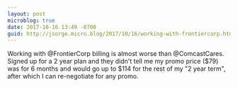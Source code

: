 ```yaml
---
layout: post
microblog: true
date: 2017-10-16 13:49 -0700
guid: http://jsorge.micro.blog/2017/10/16/working-with-frontiercorp.html
---
```

Working with @FrontierCorp billing is almost worse than @ComcastCares. Signed up for a 2 year plan and they didn't tell me my promo price ($79) was for 6 months and would go up to $114 for the rest of my "2 year term", after which I can re-negotiate for any promo.

